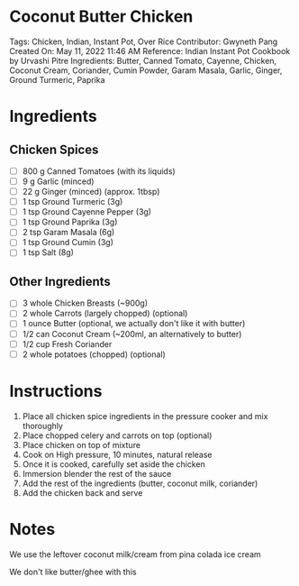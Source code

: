 # Coconut Butter Chicken

Tags: Chicken, Indian, Instant Pot, Over Rice
Contributor: Gwyneth Pang
Created On: May 11, 2022 11:46 AM
Reference: Indian Instant Pot Cookbook by Urvashi Pitre
Ingredients: Butter, Canned Tomato, Cayenne, Chicken, Coconut Cream, Coriander, Cumin Powder, Garam Masala, Garlic, Ginger, Ground Turmeric, Paprika

# Ingredients

## Chicken Spices

- [ ]  800 g Canned Tomatoes (with its liquids)
- [ ]  9 g Garlic (minced)
- [ ]  22 g Ginger (minced) (approx. 1tbsp)
- [ ]  1 tsp Ground Turmeric (3g)
- [ ]  1 tsp Ground Cayenne Pepper (3g)
- [ ]  1 tsp Ground Paprika (3g)
- [ ]  2 tsp Garam Masala (6g)
- [ ]  1 tsp Ground Cumin (3g)
- [ ]  1 tsp Salt (8g)

## Other Ingredients

- [ ]  3 whole Chicken Breasts (~900g)
- [ ]  2 whole Carrots (largely chopped) (optional)
- [ ]  1 ounce Butter (optional, we actually don't like it with butter)
- [ ]  1/2 can Coconut Cream (~200ml, an alternatively to butter)
- [ ]  1/2 cup Fresh Coriander
- [ ]  2 whole potatoes (chopped) (optional)

# Instructions

1. Place all chicken spice ingredients in the pressure cooker and mix thoroughly
2. Place chopped celery and carrots on top (optional)
3. Place chicken on top of mixture
4. Cook on High pressure, 10 minutes, natural release
5. Once it is cooked, carefully set aside the chicken 
6. Immersion blender the rest of the sauce
7. Add the rest of the ingredients (butter, coconut milk, coriander)
8. Add the chicken back and serve

# Notes

We use the leftover coconut milk/cream from pina colada ice cream

We don't like butter/ghee with this